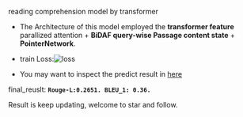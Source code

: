 reading comprehension model by transformer
- The Architecture of this model employed the **transformer feature** parallized attention + **BiDAF query-wise Passage content state** + **PointerNetwork**. 


- train Loss:![loss](https://github.com/fooSynaptic/transfromer_NN_Block/blob/master/images/rc_model_train_loss.png)

- You may want to inspect the predict result in [here](https://github.com/fooSynaptic/transfromer_NN_Block/blob/master/results/rc_model_epoch_50_gs_10500)

final_reuslt: **`Rouge-L:0.2651. BLEU_1: 0.36.`**

Result is keep updating, welcome to star and follow.
